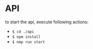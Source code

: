 # API
to start the api, execute following actions: 
- `$ cd ./api`
- `$ npm install`
- `$ nmp run start`